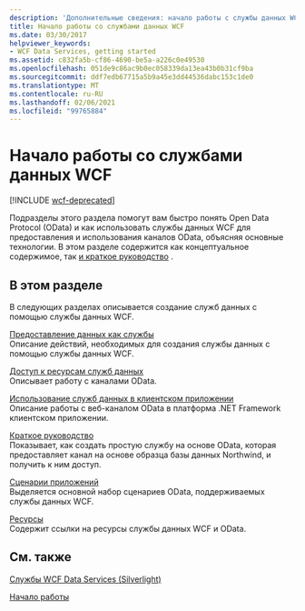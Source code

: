 ```yaml
---
description: 'Дополнительные сведения: начало работы с службы данных WCF'
title: Начало работы со службами данных WCF
ms.date: 03/30/2017
helpviewer_keywords:
- WCF Data Services, getting started
ms.assetid: c832fa5b-cf86-4690-be5a-a226c0e49530
ms.openlocfilehash: 051de9c86ac9b0ec058339da13ea43b0b31cf9ba
ms.sourcegitcommit: ddf7edb67715a5b9a45e3dd44536dabc153c1de0
ms.translationtype: MT
ms.contentlocale: ru-RU
ms.lasthandoff: 02/06/2021
ms.locfileid: "99765884"
---
```

# <a name="getting-started-with-wcf-data-services"></a>Начало работы со службами данных WCF

[!INCLUDE [wcf-deprecated](~/includes/wcf-deprecated.md)]

Подразделы этого раздела помогут вам быстро понять Open Data Protocol (OData) и как использовать службы данных WCF для предоставления и использования каналов OData, объясняя основные технологии. В этом разделе содержится как концептуальное содержимое, так [и краткое руководство](quickstart-wcf-data-services.md) .  
  
## <a name="in-this-section"></a>В этом разделе  

 В следующих разделах описывается создание служб данных с помощью службы данных WCF.  
  
 [Предоставление данных как службы](exposing-your-data-as-a-service-wcf-data-services.md)  
 Описание действий, необходимых для создания службы данных с помощью службы данных WCF.  
  
 [Доступ к ресурсам служб данных](accessing-data-service-resources-wcf-data-services.md)  
 Описывает работу с каналами OData.  
  
 [Использование служб данных в клиентском приложении](using-a-data-service-in-a-client-application-wcf-data-services.md)  
 Описание работы с веб-каналом OData в платформа .NET Framework клиентском приложении.  
  
 [Краткое руководство](quickstart-wcf-data-services.md)  
 Показывает, как создать простую службу на основе OData, которая предоставляет канал на основе образца базы данных Northwind, и получить к ним доступ.  
  
 [Сценарии приложений](application-scenarios-wcf-data-services.md)  
 Выделяется основной набор сценариев OData, поддерживаемых службы данных WCF.  
  
 [Ресурсы](wcf-data-services-resources.md)  
 Содержит ссылки на ресурсы службы данных WCF и OData.  
  
## <a name="related-sections"></a>См. также  

 [Службы WCF Data Services (Silverlight)](/previous-versions/windows/silverlight/dotnet-windows-silverlight/cc838234(v=vs.95))  
  
 [Начало работы](../adonet/ef/getting-started.md)
